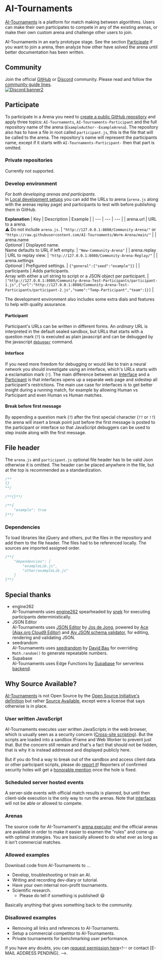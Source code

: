 <!-- Keep in sync [START] -->
<!-- https://github.com/AI-Tournaments/.github/blob/main/profile/README.md -->
<!-- https://github.com/AI-Tournaments/AI-Tournaments.github.io/blob/main/README.md -->
# AI-Tournaments
[AI-Tournaments](https://ai-tournaments.github.io/) is a platform for match making between algorithms. Users can make their own participates to compete in any of the existing arenas, or make their own custom arena and challenge other users to join. <!-- Keep in sync with social platforms: LinkedIn -->

AI-Tournaments in an early prototype stage. See the section [Participate](#Participate) if you want to join a arena, then analyze how other have solved the arena until better documentation has been written.
## Community
Join the official [GitHub](https://github.com/orgs/AI-Tournaments/discussions/) or [Discord](https://discord.gg/jhUJNsN) community. Please read and follow the [community guide lines](https://ai-tournaments.github.io/Community/Guidelines/).
<br>[![Discord banner2](https://discord.com/api/guilds/765291928454823936/widget.png?style=banner2)](https://discord.gg/jhUJNsN)
<!-- Keep in sync [END] -->

## Participate
To participate in a Arena you need to [create a public GitHub repository](https://github.com/AI-Tournaments/Participant-Template) and apply three topics: `AI-Tournaments`, `AI-Tournaments-Participant` and the full repository name of the arena (`ExampleAuthor--ExampleArena`). The repository also has to have a file in root called `participant.js`, this is the file that will be called to the arena. The repository's name will represent the participants name, except if it starts with `AI-Tournaments-Participant-` then that part is omitted.
### Private repositories
Currently not supported.
<!-- Keep in sync [START] -->
<!-- https://github.com/AI-Tournaments/.github/blob/main/profile/README.md -->
<!-- https://github.com/organizations/AI-Tournaments/settings/apps/ai-tournament-participant -->
<!--
Participating in with private repositories is only available to monthly [sponsors](https://github.com/sponsors/ChrisAcrobat) and selected members only due to the extra backend cost. Install [AI-Tournaments participant](https://github.com/apps/ai-tournaments-participant) to your repository to unlock the feature.<br>
Note that you can always use any participant source in the [Develop environment](#develop-environment) without sponsorship.
-->
<!-- Keep in sync [END] -->

### Develop environment
<i>For both developing arenas and participants.</i><br>
In [Local development setups](https://ai-tournaments.github.io/Dev/) you can add the URLs to arena (`arena.js` along with the arenas replay page) and participants to test with before publishing them in GitHub.

<b>Explanation</b>
| Key | Description | Example |
| --- | --- | --- |
| arena.url | URL to a arena.<br>⚠️ Do not include `arena.js`. | `"http://127.0.0.1:8080/Community-Arena/"` or `"https://raw.githubusercontent.com/AI-Tournaments/Worm-Arena/main/"` |
| arena.name<br><i>Optional</i> | Displayed name.<br>Name defaults to URL if left empty. | `"New-Community-Arena"` |
| arena.replay | URL to replay view. | `"http://127.0.0.1:8080/Community-Arena-Replay/"` |
| arena.settings<br><i>Optional</i> | Prefigured settings. | `{"general":{"seed":"example"}}` |
| participants | Adds participants.<br>Array with either a url string to script or a JSON object per participant. | `["http://127.0.0.1:8080/Community-Arena-Test-Participants/participant-1.js",{"url":"http://127.0.0.1:8080/Community-Arena-Test-Participants/participant-2.js","name":"Temp-Participant","team":1}]` |

The development environment also includes some extra dials and features to help with quality assurance.

#### Participant
Participant's URLs can be written in different forms. An _ordinary_ URL is interpreted in the default sealed sandbox, but URLs that starts with a question mark (`?`) is executed as plain javascript and can be debugged by the javascript [`debugger`](https://developer.mozilla.org/en-US/docs/Web/JavaScript/Reference/Statements/debugger) command.
#### Interface
If you need more freedom for debugging or would like to train a neural network you should investigate using an interface, which's URLs starts with a exclamation mark (`!`). The main difference between an [Interface](https://github.com/AI-Tournaments/Interface-Template) and a [Participant](https://github.com/AI-Tournaments/Participant-Template) is that interfaces opens up a separate web page and sidestep all participant's restrictions. The main use case for interfaces is to get better insight during a running match, for example by allowing Human vs Participant and even Human vs Human matches.
#### Break before first message
By appending a question mark (`?`) after the first special character (`??` or `!?`) the arena will insert a break point just before the first message is posted to the participant or interface so that JavaScript debuggers can be used to step inside along with the first message.

## File header
The `arena.js` and `participant.js` optional file header has to be valid Json otherwise it is omitted. The header can be placed anywhere in the file, but at the top is recommended as a standardization.
``` JavaScript
/**
{}
**/
```
``` JavaScript
/**{}**/
```
``` JavaScript
/**{
	"example": true
}**/
```
### Dependencies
To load libraries like jQuery and others, put the files in the repository and add them to the file header. The files had to be referenced locally. The sources are imported assigned order.
``` JavaScript
/**{
	"dependencies": [
		"exampleLib.js",
		"other/exampleLib.js"
	]
}**/
```
<!-- TODO: Rewrite/uncomment when modules are a thing.
#### Dependencies vs modules
Modules are loaded before dependencies, but other than that there is no difference for arena.js. The arena can define modules that is always loaded and available to participants. -->
## Special thanks
- engine262<br>
AI-Tournaments uses [engine262](https://github.com/engine262/engine262) spearheaded by [snek](https://github.com/devsnek) for executing participants deterministically.
- JSON Editor<br>
AI-Tournaments uses [JSON Editor](https://github.com/josdejong/jsoneditor/) by [Jos de Jong](https://github.com/josdejong), powered by [Ace (Ajax.org Cloud9 Editor)](https://github.com/ajaxorg/ace/) and [Ajv JSON schema validator](https://github.com/ajv-validator/ajv/), for editing, rendering and validating JSON.
- seedrandom<br>
AI-Tournaments uses [seedrandom](https://github.com/davidbau/seedrandom) by [David Bau](https://github.com/davidbau) for overriding `Math.random()` to generate repeatable numbers.
- Supabase<br>
AI-Tournaments uses Edge Functions by [Supabase](https://github.com/supabase/supabase) for serverless [backend](https://github.com/AI-Tournaments/Backend).

<!-- Keep in sync [START] -->
<!-- https://github.com/AI-Tournaments/.github/blob/main/profile/README.md -->
<!-- https://github.com/AI-Tournaments/AI-Tournaments.github.io/blob/main/README.md -->
## Why Source Available?
[AI-Tournaments](https://github.com/AI-Tournaments) is not Open Source by the [Open Source Initiative's definition](https://opensource.org/docs/osd) but rather [Source Available](https://en.wikipedia.org/wiki/Source-available_software), except were a license that says otherwise is in place.
### User written JavaScript
AI-Tournaments executes user written JavaScripts in the web browser, which is usually seen as a security concern ([Cross-site scripting](https://en.wikipedia.org/wiki/Cross-site_scripting)). But the scripts are loaded into a sandbox IFrame and Web Worker to prevent just that. But the concern still remain and that's a fact that should not be hidden, that is why it is instead addressed and displayed publicly here.

But if you do find a way to break out of the sandbox and access client data or other participant scripts, please do [report it](https://github.com/AI-Tournaments/AI-Tournaments.github.io/issues/new?title=%5Bsecurity-hole%5D%20_Short_description_&body=How%20to%20reproduce:%0A1.%20First...%0A2.%20Then...)! Reporters of confirmed security holes will get a [honorable mention](https://ai-tournaments.github.io/Community/HonorableMentions/) once the hole is fixed.
### Scheduled server hosted events
A server-side events with official match results is planned, but until then client-side execution is the only way to run the arenas.
Note that [interfaces](#Interfaces) will not be able or allowed to compete.
### Arenas
The source code for AI-Tournament's [arena executor](https://github.com/AI-Tournaments/Arena-Manager) and the official arenas are available in order to make it easier to examen the "rules" and come up with optimal strategies. You are basically allowed to do what ever as long as it isn't commercial matches.
### Allowed examples
Download code from AI-Tournaments to ...
- Develop, troubleshooting or train an AI.
- Writing and recording dev-diary or tutorial.
- Have your own internal non-profit tournaments.
- Scientific research.
  - Please do tell if something is published! 😃

Basically anything that gives something back to the community.
### Disallowed examples
- Removing all links and references to AI-Tournaments.
- Setup a commercial competitor to AI-Tournaments.
- Private tournaments for benchmarking user performance.<!-- Contact [E-MAIL ADDRESS PENDING] for solution offering. -->

If you have any doubts, you can [request permission here](https://github.com/AI-Tournaments/AI-Tournaments.github.io/issues/new?title=%5Bpermission-request%5D%20_Short_description_&body=Am%20I%20allowed%20to...%20?)<!-- or contact [E-MAIL ADDRESS PENDING]. -->.
<!-- Keep in sync [END] -->
